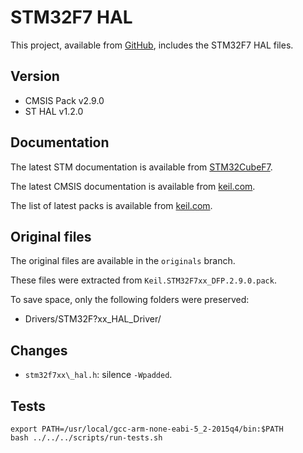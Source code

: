# STM32F7 HAL

This project, available from [GitHub](https://github.com/xpacks/stm32f7-hal),
includes the STM32F7 HAL files.

## Version

* CMSIS Pack v2.9.0
* ST HAL v1.2.0

## Documentation

The latest STM documentation is available from
[STM32CubeF7](http://www.st.com/web/catalog/tools/FM147/CL1794/SC961/SS1743/LN1897/PF261909).

The latest CMSIS documentation is available from
[keil.com](http://www.keil.com/cmsis).

The list of latest packs is available from [keil.com](https://www.keil.com/dd2/pack/).

## Original files

The original files are available in the `originals` branch.

These files were extracted from `Keil.STM32F7xx_DFP.2.9.0.pack`.

To save space, only the following folders were preserved:

* Drivers/STM32F\?xx\_HAL\_Driver/

## Changes

* `stm32f7xx\_hal.h`: silence `-Wpadded`.

## Tests

```
export PATH=/usr/local/gcc-arm-none-eabi-5_2-2015q4/bin:$PATH
bash ../../../scripts/run-tests.sh
```
